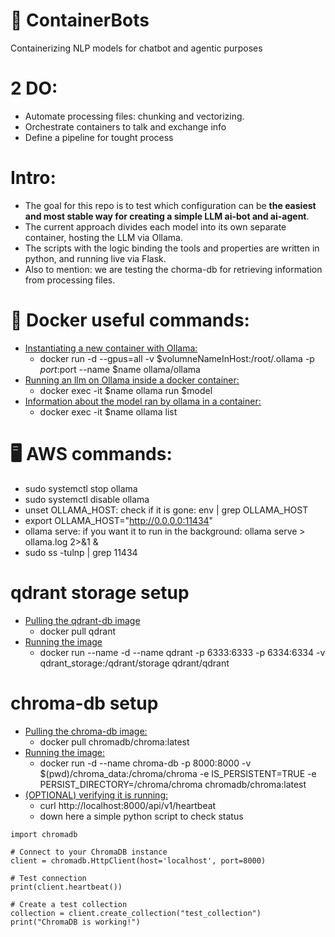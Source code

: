 # 🤖 **ContainerBots**
Containerizing NLP models for chatbot and agentic purposes 

# 2 DO:
- Automate processing files: chunking and vectorizing. 
- Orchestrate containers to talk and exchange info
- Define a pipeline for tought process

# Intro: 
- The goal for this repo is to test which configuration can be **the easiest and most stable way for creating a simple LLM ai-bot and ai-agent**. 
- The current approach divides each model into its own separate container, hosting the LLM via Ollama. 
- The scripts with the logic binding the tools and properties are written in python, and running live via Flask. 
- Also to mention: we are testing the chorma-db for retrieving information from processing files. 

# 🐳 Docker useful commands: 
* <u>Instantiating a new container with Ollama:</u>
    - docker run -d --gpus=all -v $volumneNameInHost:/root/.ollama -p $port:$port --name $name ollama/ollama
* <u>Running an llm on Ollama inside a docker container:</u>
    - docker exec -it $name ollama run $model
* <u>Information about the model ran by ollama in a container:</u> 
    - docker exec -it $name ollama list


# 🖥️ AWS commands:
* sudo systemctl stop ollama
* sudo systemctl disable ollama
* unset OLLAMA_HOST: check if it is gone: env | grep OLLAMA_HOST
* export OLLAMA_HOST="http://0.0.0.0:11434"
* ollama serve: if you want it to run in the background: ollama serve > ollama.log 2>&1 &
* sudo ss -tulnp | grep 11434

# qdrant storage setup
* <u> Pulling the qdrant-db image </u>
    - docker pull qdrant
* <u> Running the image </u>
    - docker run --name -d --name qdrant -p 6333:6333 -p 6334:6334 -v qdrant_storage:/qdrant/storage qdrant/qdrant

# chroma-db setup
* <u>Pulling the chroma-db image:</u> 
    - docker pull chromadb/chroma:latest
* <u>Running the image:</u> 
    - docker run -d --name chroma-db -p 8000:8000 -v $(pwd)/chroma_data:/chroma/chroma -e IS_PERSISTENT=TRUE -e PERSIST_DIRECTORY=/chroma/chroma chromadb/chroma:latest
* <u>(OPTIONAL) verifying it is running:</u> 
    - curl http://localhost:8000/api/v1/heartbeat
    - down here a simple python script to check status
```
import chromadb

# Connect to your ChromaDB instance
client = chromadb.HttpClient(host='localhost', port=8000)

# Test connection
print(client.heartbeat())

# Create a test collection
collection = client.create_collection("test_collection")
print("ChromaDB is working!")
```
